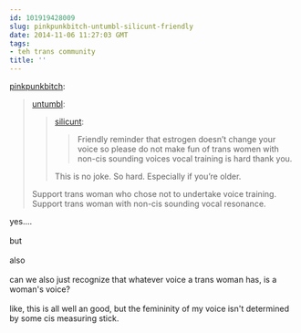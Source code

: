 ```yaml
---
id: 101919428009
slug: pinkpunkbitch-untumbl-silicunt-friendly
date: 2014-11-06 11:27:03 GMT
tags:
- teh trans community
title: ''
---
```

<p><a class="tumblr_blog" href="http://pinkpunkbitch.tumblr.com/post/101834073185/untumbl-silicunt-friendly-reminder-that">pinkpunkbitch</a>:</p>
<blockquote>
<p><a class="tumblr_blog" href="http://untumbl.tumblr.com/post/101650753109/silicunt-friendly-reminder-that-estrogen">untumbl</a>:</p>
<blockquote>
<p><a class="tumblr_blog" href="http://silicunt.tumblr.com/post/101620242536/friendly-reminder-that-estrogen-doesnt-change">silicunt</a>:</p>
<blockquote>
<p>Friendly reminder that estrogen doesn’t change your voice so please do not make fun of trans women with non-cis sounding voices vocal training is hard thank you.</p>
</blockquote>
<p>This is no joke. So hard. Especially if you’re older.</p>
</blockquote>
<p>Support trans woman who chose not to undertake voice training. Support trans woman with non-cis sounding vocal resonance.</p>
</blockquote>

<p>yes....<br/><br/>but<br/><br/>also<br/><br/>can we also just recognize that whatever voice a trans woman has, is a woman's voice?<br/><br/>like, this is all well an good, but the femininity of my voice isn't determined by some cis measuring stick.<br/></p>